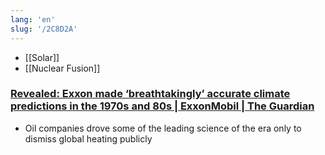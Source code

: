 ```yaml
---
lang: 'en'
slug: '/2C8D2A'
---
```


- [[Solar]]
- [[Nuclear Fusion]]

### [Revealed: Exxon made ‘breathtakingly’ accurate climate predictions in the 1970s and 80s | ExxonMobil | The Guardian](https://www.theguardian.com/business/2023/jan/12/exxon-climate-change-global-warming-research)

- Oil companies drove some of the leading science of the era only to dismiss global heating publicly
